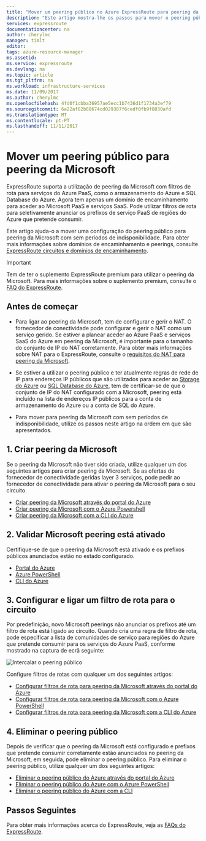 ```yaml
---
title: "Mover um peering público no Azure ExpressRoute para peering da Microsoft | Microsoft Docs"
description: "Este artigo mostra-lhe os passos para mover o peering público para a Microsoft peering no ExpressRoute."
services: expressroute
documentationcenter: na
author: cherylmc
manager: timlt
editor: 
tags: azure-resource-manager
ms.assetid: 
ms.service: expressroute
ms.devlang: na
ms.topic: article
ms.tgt_pltfrm: na
ms.workload: infrastructure-services
ms.date: 11/09/2017
ms.author: cherylmc
ms.openlocfilehash: 4fd0f1cbba36957ae5ecc1b7436d1f1734a3ef79
ms.sourcegitcommit: 6a22af82b88674cd029387f6cedf0fb9f8830afd
ms.translationtype: MT
ms.contentlocale: pt-PT
ms.lasthandoff: 11/11/2017
---
```

# <a name="move-a-public-peering-to-microsoft-peering"></a>Mover um peering público para peering da Microsoft

ExpressRoute suporta a utilização de peering da Microsoft com filtros de rota para serviços do Azure PaaS, como o armazenamento do Azure e SQL Database do Azure. Agora tem apenas um domínio de encaminhamento para aceder ao Microsoft PaaS e serviços SaaS. Pode utilizar filtros de rota para seletivamente anunciar os prefixos de serviço PaaS de regiões do Azure que pretende consumir.

Este artigo ajuda-o a mover uma configuração do peering público para peering da Microsoft com sem períodos de indisponibilidade. Para obter mais informações sobre domínios de encaminhamento e peerings, consulte [ExpressRoute circuitos e domínios de encaminhamento](expressroute-circuit-peerings.md).

> [!IMPORTANT]
> Tem de ter o suplemento ExpressRoute premium para utilizar o peering da Microsoft. Para mais informações sobre o suplemento premium, consulte o [FAQ do ExpressRoute](expressroute-faqs.md#expressroute-premium).

## <a name="before"></a>Antes de começar

* Para ligar ao peering da Microsoft, tem de configurar e gerir o NAT. O fornecedor de conectividade pode configurar e gerir o NAT como um serviço gerido. Se estiver a planear aceder ao Azure PaaS e serviços SaaS do Azure em peering da Microsoft, é importante para o tamanho do conjunto de IP do NAT corretamente. Para obter mais informações sobre NAT para o ExpressRoute, consulte o [requisitos do NAT para peering da Microsoft](expressroute-nat.md#nat-requirements-for-microsoft-peering).

* Se estiver a utilizar o peering público e ter atualmente regras de rede de IP para endereços IP públicos que são utilizados para aceder ao [Storage do Azure](../storage/common/storage-network-security.md) ou [SQL Database do Azure](../sql-database/sql-database-vnet-service-endpoint-rule-overview.md), tem de certificar-se de que o conjunto de IP do NAT configurado com a Microsoft, peering está incluído na lista de endereços IP públicos para a conta de armazenamento do Azure ou a conta de SQL do Azure.

* Para mover para peering da Microsoft com sem períodos de indisponibilidade, utilize os passos neste artigo na ordem em que são apresentados.

## <a name="create"></a>1. Criar peering da Microsoft

Se o peering da Microsoft não tiver sido criada, utilize qualquer um dos seguintes artigos para criar peering da Microsoft. Se as ofertas de fornecedor de conectividade geridas layer 3 serviços, pode pedir ao fornecedor de conectividade para ativar o peering da Microsoft para o seu circuito.

  * [Criar peering da Microsoft através do portal do Azure](expressroute-howto-routing-portal-resource-manager.md#msft)
  * [Criar peering da Microsoft com o Azure Powershell](expressroute-howto-routing-arm.md#msft)
  * [Criar peering da Microsoft com a CLI do Azure](howto-routing-cli.md#msft)

## <a name="validate"></a>2. Validar Microsoft peering está ativado

Certifique-se de que o peering da Microsoft está ativado e os prefixos públicos anunciados estão no estado configurado.

  * [Portal do Azure](expressroute-howto-routing-portal-resource-manager.md#getmsft)
  * [Azure PowerShell](expressroute-howto-routing-arm.md#getmsft)
  * [CLI do Azure](howto-routing-cli.md#getmsft)

## <a name="routefilter"></a>3. Configurar e ligar um filtro de rota para o circuito

Por predefinição, novo Microsoft peerings não anunciar os prefixos até um filtro de rota está ligado ao circuito. Quando cria uma regra de filtro de rota, pode especificar a lista de comunidades de serviço para regiões do Azure que pretende consumir para os serviços do Azure PaaS, conforme mostrado na captura de ecrã seguinte:

![Intercalar o peering público](.\media\how-to-move-peering\public.png)

Configure filtros de rotas com qualquer um dos seguintes artigos:

  * [Configurar filtros de rota para peering da Microsoft através do portal do Azure](how-to-routefilter-portal.md)
  * [Configurar filtros de rota para peering da Microsoft com o Azure PowerShell](how-to-routefilter-powershell.md)
  * [Configurar filtros de rota para peering da Microsoft com a CLI do Azure](how-to-routefilter-cli.md)

## <a name="delete"></a>4. Eliminar o peering público

Depois de verificar que o peering da Microsoft está configurado e prefixos que pretende consumir corretamente estão anunciados no peering da Microsoft, em seguida, pode eliminar o peering público. Para eliminar o peering público, utilize qualquer um dos seguintes artigos:

  * [Eliminar o peering público do Azure através do portal do Azure](expressroute-howto-routing-portal-resource-manager.md#deletepublic)
  * [Eliminar o peering público do Azure com o Azure PowerShell](expressroute-howto-routing-arm.md#deletepublic)
  * [Eliminar o peering público do Azure com a CLI](howto-routing-cli.md#deletepublic)

## <a name="next-steps"></a>Passos Seguintes

Para obter mais informações acerca do ExpressRoute, veja as [FAQs do ExpressRoute](expressroute-faqs.md).